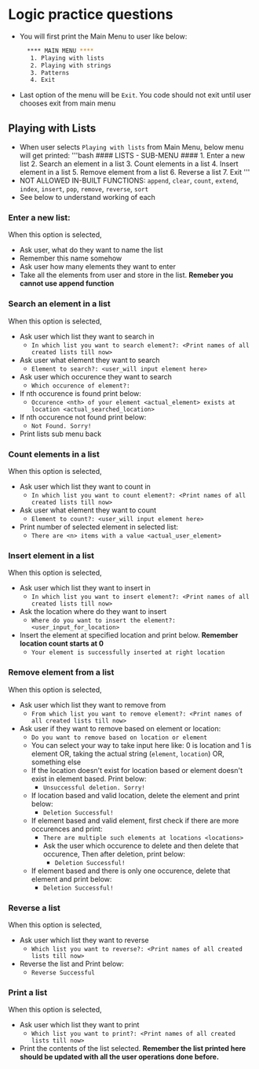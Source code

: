 # Logic practice questions

- You will first print the Main Menu to user like below:
    ```bash
      **** MAIN MENU ****
       1. Playing with lists
       2. Playing with strings
       3. Patterns
       4. Exit
    ```
- Last option of the menu will be `Exit`. You code should not exit until user chooses exit from main menu


## Playing with Lists
- When user selects `Playing with lists` from Main Menu, below menu will get printed:
    '''bash
        #### LISTS - SUB-MENU ####
         1. Enter a new list
         2. Search an element in a list
         3. Count elements in a list
         4. Insert element in a list
         5. Remove element from a list
         6. Reverse a list
         7. Exit
    '''
- NOT ALLOWED IN-BUILT FUNCTIONS: `append`, `clear`, `count`, `extend`, `index`, `insert`, `pop`, `remove`, `reverse`, `sort`
- See below to understand working of each

### Enter a new list:
When this option is selected,
- Ask user, what do they want to name the list
- Remember this name somehow
- Ask user how many elements they want to enter
- Take all the elements from user and store in the list. **Remeber you cannot use append function**

### Search an element in a list
When this option is selected,
- Ask user which list they want to search in
    - `In which list you want to search element?: <Print names of all created lists till now>`
- Ask user what element they want to search
    - `Element to search?: <user_will input element here>`
- Ask user which occurence they want to search
    - `Which occurence of element?: `
- If nth occurence is found print below:
    - `Occurence <nth> of your element <actual_element> exists at location <actual_searched_location>`
- If nth occurence not found print below:
    - `Not Found. Sorry!`
- Print lists sub menu back

### Count elements in a list
When this option is selected,
- Ask user which list they want to count in
    - `In which list you want to count element?: <Print names of all created lists till now>`
- Ask user what element they want to count
    - `Element to count?: <user_will input element here>`
- Print number of selected element in selected list:
    - `There are <n> items with a value <actual_user_element>`

### Insert element in a list
When this option is selected,
- Ask user which list they want to insert in
    - `In which list you want to insert element?: <Print names of all created lists till now>`
- Ask the location where do they want to insert
    - `Where do you want to insert the element?: <user_input_for_location>`
- Insert the element at specified location and print below. **Remember location count starts at 0**
    - `Your element is successfully inserted at right location`

### Remove element from a list
When this option is selected,
- Ask user which list they want to remove from
    - `From which list you want to remove element?: <Print names of all created lists till now>`
- Ask user if they want to remove based on element or location:
    - `Do you want to remove based on location or element`
    - You can select your way to take input here like: 0 is location and 1 is element OR, taking the actual string (`element`, `location`) OR, something else
    - If the location doesn't exist for location based or element doesn't exist in element based. Print below:
        - `Unsuccessful deletion. Sorry!`
    - If location based and valid location, delete the element and print below:
        - `Deletion Successful!`
    - If element based and valid element, first check if there are more occurences and print:
        - `There are multiple such elements at locations <locations>`
        - Ask the user which occurence to delete and then delete that occurence, Then after deletion, print below:
            - `Deletion Successful!`
    - If element based and there is only one occurence, delete that element and print below:
        - `Deletion Successful!`

### Reverse a list
When this option is selected,
- Ask user which list they want to reverse
    - `Which list you want to reverse?: <Print names of all created lists till now>`
- Reverse the list and Print below:
    - `Reverse Successful`

### Print a list
When this option is selected,
- Ask user which list they want to print
    - `Which list you want to print?: <Print names of all created lists till now>`
- Print the contents of the list selected. **Remember the list printed here should be updated with all the user operations done before.**






